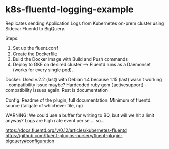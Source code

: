 # k8s-fluentd-logging-example

Replicates sending Application Logs from Kubernetes on-prem cluster using Sidecar Fluentd to BigQuery.

Steps:
1. Set up the fluent.conf
2. Create the Dockerfile
3. Build the Docker image with Build and Push commands
4. Deploy to GKE on desired cluster --> Fluentd runs as a Daemonset (works for every single pod). 

Docker:
Used v.2.2 (last) with Debian 1.4 because 1.15 (last) wasn't working - compatibility issue maybe?
Hardcoded ruby gem (activesupport) - compatibility issues again.
Rest is documentation

Config:
Readme of the plugin, full documentation.
Minimum of fluentd: source (tailgate of whichever file, np)

WARNING:
We could use a buffer for writing to BQ, but will we hit a limit anyway? 
Logs are high rate event per se.... so....


https://docs.fluentd.org/v/0.12/articles/kubernetes-fluentd
https://github.com/fluent-plugins-nursery/fluent-plugin-bigquery#configuration
